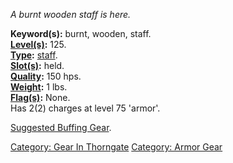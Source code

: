 *A burnt wooden staff is here.*

**Keyword(s):** burnt, wooden, staff.  
**[Level(s)](Object_Level.md "wikilink"):** 125.  
**[Type](:Category:_Object_Types.md "wikilink"):**
[staff](:Category:_Lights.md "wikilink").  
**[Slot(s)](Object_Slots.md "wikilink"):** held.  
**[Quality](Object_Quality.md "wikilink"):** 150 hps.  
**[Weight](Object_Weight.md "wikilink"):** 1 lbs.  
**[Flag(s)](:Category:_Object_Flags.md "wikilink"):** None.  
Has 2(2) charges at level 75 'armor'.

[Suggested Buffing
Gear](Suggested_Spellcasting_Gear_#Suggested_Buffing_Gear.md "wikilink").

[Category: Gear In Thorngate](Category:_Gear_In_Thorngate "wikilink")
[Category: Armor Gear](Category:_Armor_Gear "wikilink")
